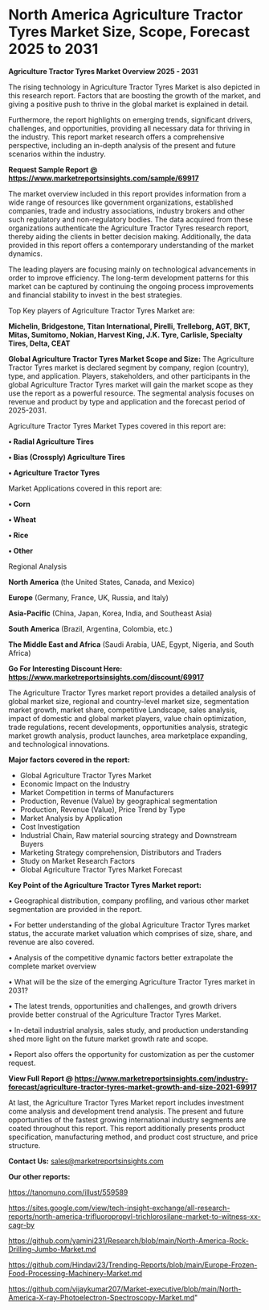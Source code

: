 # North America Agriculture Tractor Tyres Market Size, Scope, Forecast 2025 to 2031

<Strong> Agriculture Tractor Tyres Market Overview 2025 - 2031</strong>

The rising technology in Agriculture Tractor Tyres Market is also depicted in this research report. Factors that are boosting the growth of the market, and giving a positive push to thrive in the global market is explained in detail.

Furthermore, the report highlights on emerging trends, significant drivers, challenges, and opportunities, providing all necessary data for thriving in the industry. This report market research offers a comprehensive perspective, including an in-depth analysis of the present and future scenarios within the industry.

<strong>Request Sample Report @ <a href=https://www.marketreportsinsights.com/sample/69917>https://www.marketreportsinsights.com/sample/69917</a></strong>

The market overview included in this report provides information from a wide range of resources like government organizations, established companies, trade and industry associations, industry brokers and other such regulatory and non-regulatory bodies. The data acquired from these organizations authenticate the Agriculture Tractor Tyres research report, thereby aiding the clients in better decision making. Additionally, the data provided in this report offers a contemporary understanding of the market dynamics.

The leading players are focusing mainly on technological advancements in order to improve efficiency. The long-term development patterns for this market can be captured by continuing the ongoing process improvements and financial stability to invest in the best strategies.

Top Key players of Agriculture Tractor Tyres Market are:

<strong>Michelin, Bridgestone, Titan International, Pirelli, Trelleborg, AGT, BKT, Mitas, Sumitomo, Nokian, Harvest King, J.K. Tyre, Carlisle, Specialty Tires, Delta, CEAT</strong>

<strong><b>Global Agriculture Tractor Tyres Market Scope and Size:</b></strong>
The Agriculture Tractor Tyres market is declared segment by company, region (country), type, and application. Players, stakeholders, and other participants in the global Agriculture Tractor Tyres market will gain the market scope as they use the report as a powerful resource. The segmental analysis focuses on revenue and product by type and application and the forecast period of 2025-2031.

Agriculture Tractor Tyres Market Types covered in this report are:

<strong>• Radial Agriculture Tires

• Bias (Crossply) Agriculture Tires

• Agriculture Tractor Tyres</strong>

Market Applications covered in this report are:

<strong>• Corn

• Wheat

• Rice

• Other</strong> 

Regional Analysis

<strong>North America</strong> (the United States, Canada, and Mexico)

<strong>Europe</strong> (Germany, France, UK, Russia, and Italy)

<strong>Asia-Pacific</strong> (China, Japan, Korea, India, and Southeast Asia)

<strong>South America</strong> (Brazil, Argentina, Colombia, etc.)

<strong>The Middle East and Africa</strong> (Saudi Arabia, UAE, Egypt, Nigeria, and South Africa)

<strong>Go For Interesting Discount Here: <a href=https://www.marketreportsinsights.com/discount/69917>https://www.marketreportsinsights.com/discount/69917</a></strong>

The Agriculture Tractor Tyres market report provides a detailed analysis of global market size, regional and country-level market size, segmentation market growth, market share, competitive Landscape, sales analysis, impact of domestic and global market players, value chain optimization, trade regulations, recent developments, opportunities analysis, strategic market growth analysis, product launches, area marketplace expanding, and technological innovations.

<strong><b>Major factors covered in the report:</b></strong>
<ul>
  <li>Global Agriculture Tractor Tyres Market </li>
  <li>Economic Impact on the Industry</li>
  <li>Market Competition in terms of Manufacturers</li>
  <li>Production, Revenue (Value) by geographical segmentation</li>
  <li>Production, Revenue (Value), Price Trend by Type</li>
  <li>Market Analysis by Application</li>
  <li>Cost Investigation</li>
  <li>Industrial Chain, Raw material sourcing strategy and Downstream Buyers</li>
  <li>Marketing Strategy comprehension, Distributors and Traders</li>
  <li>Study on Market Research Factors</li>
  <li>Global Agriculture Tractor Tyres Market Forecast</li>
</ul>

<strong><b>Key Point of the Agriculture Tractor Tyres Market report:</b></strong>

• Geographical distribution, company profiling, and various other market segmentation are provided in the report.

• For better understanding of the global Agriculture Tractor Tyres market status, the accurate market valuation which comprises of size, share, and revenue are also covered.

• Analysis of the competitive dynamic factors better extrapolate the complete market overview

• What will be the size of the emerging Agriculture Tractor Tyres market in 2031?

• The latest trends, opportunities and challenges, and growth drivers provide better construal of the Agriculture Tractor Tyres Market.

• In-detail industrial analysis, sales study, and production understanding shed more light on the future market growth rate and scope.

• Report also offers the opportunity for customization as per the customer request.

<strong><b>View Full Report @ <a href=https://www.marketreportsinsights.com/industry-forecast/agriculture-tractor-tyres-market-growth-and-size-2021-69917>https://www.marketreportsinsights.com/industry-forecast/agriculture-tractor-tyres-market-growth-and-size-2021-69917</a></b></strong>


At last, the Agriculture Tractor Tyres Market report includes investment come analysis and development trend analysis. The present and future opportunities of the fastest growing international industry segments are coated throughout this report. This report additionally presents product specification, manufacturing method, and product cost structure, and price structure.

<strong>Contact Us:</strong>
sales@marketreportsinsights.com

<strong>Our other reports:</strong>

<a href=https://tanomuno.com/illust/559589>https://tanomuno.com/illust/559589</a>

<a href=https://sites.google.com/view/tech-insight-exchange/all-research-reports/north-america-trifluoropropyl-trichlorosilane-market-to-witness-xx-cagr-by>https://sites.google.com/view/tech-insight-exchange/all-research-reports/north-america-trifluoropropyl-trichlorosilane-market-to-witness-xx-cagr-by</a>

<a href=https://github.com/yamini231/Research/blob/main/North-America-Rock-Drilling-Jumbo-Market.md>https://github.com/yamini231/Research/blob/main/North-America-Rock-Drilling-Jumbo-Market.md</a>

<a href=https://github.com/Hindavi23/Trending-Reports/blob/main/Europe-Frozen-Food-Processing-Machinery-Market.md>https://github.com/Hindavi23/Trending-Reports/blob/main/Europe-Frozen-Food-Processing-Machinery-Market.md</a>

<a href=https://github.com/vijaykumar207/Market-executive/blob/main/North-America-X-ray-Photoelectron-Spectroscopy-Market.md>https://github.com/vijaykumar207/Market-executive/blob/main/North-America-X-ray-Photoelectron-Spectroscopy-Market.md</a>"
